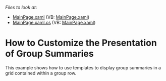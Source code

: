 <!-- default file list -->
*Files to look at*:

* [MainPage.xaml](./CS/AgDataGrid_GroupRowTemplate/MainPage.xaml) (VB: [MainPage.xaml](./VB/AgDataGrid_GroupRowTemplate/MainPage.xaml))
* [MainPage.xaml.cs](./CS/AgDataGrid_GroupRowTemplate/MainPage.xaml.cs) (VB: [MainPage.xaml](./VB/AgDataGrid_GroupRowTemplate/MainPage.xaml))
<!-- default file list end -->
# How to Customize the Presentation of Group Summaries


<p>This example shows how to use templates to display group summaries in a grid contained within a group row.</p>

<br/>


